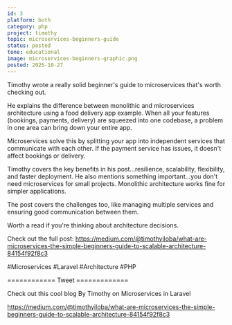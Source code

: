 ```yaml
---
id: 3
platform: both
category: php
project: timothy
topic: microservices-beginners-guide
status: posted
tone: educational
image: microservices-beginners-graphic.png
posted: 2025-10-27
---
```


Timothy wrote a really solid beginner's guide to microservices that's worth checking out.

He explains the difference between monolithic and microservices architecture using a food delivery app example. When all your features (bookings, payments, delivery) are squeezed into one codebase, a problem in one area can bring down your entire app.

Microservices solve this by splitting your app into independent services that communicate with each other. If the payment service has issues, it doesn't affect bookings or delivery.

Timothy covers the key benefits in his post...resilience, scalability, flexibility, and faster deployment. He also mentions something important...you don't need microservices for small projects. Monolithic architecture works fine for simpler applications.

The post covers the challenges too, like managing multiple services and ensuring good communication between them.

Worth a read if you're thinking about architecture decisions.

Check out the full post: https://medium.com/@timothyiloba/what-are-microservices-the-simple-beginners-guide-to-scalable-architecture-84154f92f8c3

#Microservices #Laravel #Architecture #PHP

============ Tweet =============

Check out this cool blog By Timothy on Microservices in Laravel

https://medium.com/@timothyiloba/what-are-microservices-the-simple-beginners-guide-to-scalable-architecture-84154f92f8c3
